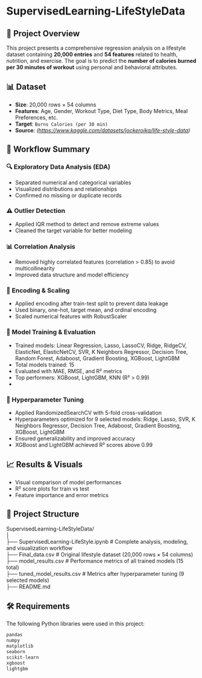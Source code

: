 # SupervisedLearning-LifeStyleData

## 📌 Project Overview
This project presents a comprehensive regression analysis on a lifestyle dataset containing **20,000 entries** and **54 features** related to health, nutrition, and exercise. The goal is to predict the **number of calories burned per 30 minutes of workout** using personal and behavioral attributes.

## 📊 Dataset
- **Size**: 20,000 rows × 54 columns  
- **Features**: Age, Gender, Workout Type, Diet Type, Body Metrics, Meal Preferences, etc.  
- **Target**: `Burns Calories (per 30 min)`  
- **Source**: *(https://www.kaggle.com/datasets/jockeroika/life-style-data)*

## 🧪 Workflow Summary

### 🔍 Exploratory Data Analysis (EDA)
- Separated numerical and categorical variables
- Visualized distributions and relationships 
- Confirmed no missing or duplicate records

### ⚠️ Outlier Detection
- Applied IQR method to detect and remove extreme values
- Cleaned the target variable for better modeling

### 📊 Correlation Analysis
- Removed highly correlated features (correlation > 0.85) to avoid multicollinearity
- Improved data structure and model efficiency

### 🧮 Encoding & Scaling
- Applied encoding after train-test split to prevent data leakage
- Used binary, one-hot, target mean, and ordinal encoding
- Scaled numerical features with RobustScaler

### 🤖 Model Training & Evaluation
- Trained models: Linear Regression, Lasso, LassoCV, Ridge, RidgeCV, ElasticNet, ElasticNetCV, SVR, K Neighbors Regressor, Decision Tree, Random Forest, Adaboost, Gradient Boosting, XGBoost, LightGBM
- Total models trained: 15
- Evaluated with MAE, RMSE, and R² metrics
- Top performers: XGBoost, LightGBM, KNN (R² > 0.99)
- 
### 🔧 Hyperparameter Tuning
- Applied RandomizedSearchCV with 5-fold cross-validation
- Hyperparameters optimized for 9 selected models:
  Ridge, Lasso, SVR, K Neighbors Regressor, Decision Tree, Adaboost, Gradient Boosting, XGBoost, LightGBM
- Ensured generalizability and improved accuracy
- XGBoost and LightGBM achieved R² scores above 0.99

## 📈 Results & Visuals
- Visual comparison of model performances
- R² score plots for train vs test
- Feature importance and error metrics

## 📁 Project Structure
SupervisedLearning-LifeStyleData/  
│  
├── SupervisedLearning-LifeStyle.ipynb       # Complete analysis, modeling, and visualization workflow  
├── Final_data.csv                           # Original lifestyle dataset (20,000 rows × 54 columns)  
├── model_results.csv                        # Performance metrics of all trained models (15 total)  
├── tuned_model_results.csv                  # Metrics after hyperparameter tuning (9 selected models)  
├── README.md    

## 🛠️ Requirements

The following Python libraries were used in this project:

```txt
pandas  
numpy  
matplotlib  
seaborn  
scikit-learn  
xgboost  
lightgbm
```
